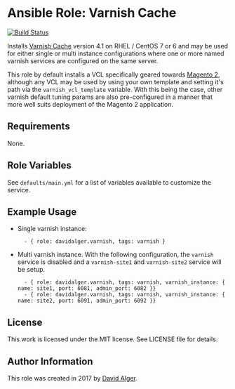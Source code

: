 # Ansible Role: Varnish Cache

[![Build Status](https://travis-ci.org/davidalger/ansible-role-varnish.svg?branch=master)](https://travis-ci.org/davidalger/ansible-role-varnish)

Installs [Varnish Cache](https://varnish-cache.org) version 4.1 on RHEL / CentOS 7 or 6 and may be used for either single or multi instance configurations where one or more named varnish services are configured on the same server.

This role by default installs a VCL specifically geared towards [Magento 2](https://github.com/magento/magento2), although any VCL may be used by using your own template and setting it's path via the `varnish_vcl_template` variable. With this being the case, other varnish default tuning params are also pre-configured in a manner that more well suits deployment of the Magento 2 application.

## Requirements

None.

## Role Variables

See `defaults/main.yml` for a list of variables available to customize the service.

## Example Usage

* Single varnish instance:

        - { role: davidalger.varnish, tags: varnish }

* Multi varnish instance. With the following configuration, the `varnish` service is disabled and a `varnish-site1` and `varnish-site2` service will be setup.

        - { role: davidalger.varnish, tags: varnish, varnish_instance: { name: site1, port: 6081, admin_port: 6082 }}
        - { role: davidalger.varnish, tags: varnish, varnish_instance: { name: site2, port: 6091, admin_port: 6092 }}

## License

This work is licensed under the MIT license. See LICENSE file for details.

## Author Information

This role was created in 2017 by [David Alger](http://davidalger.com/).
